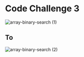# Code Challenge 3
![array-binary-search (1)](https://user-images.githubusercontent.com/93843463/191616909-c29e886f-182d-4cbc-9f1c-0d25c2060ad4.png)

## To

![array-binary-search (2)](https://user-images.githubusercontent.com/93843463/192874275-858a9192-b1e0-45ea-9938-6781e6556da0.png)
